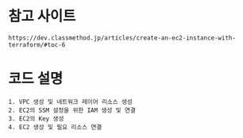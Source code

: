 # 참고 사이트

    https://dev.classmethod.jp/articles/create-an-ec2-instance-with-terraform/#toc-6
    
# 코드 설명

    1. VPC 생성 및 네트워크 레이어 리소스 생성
    2. EC2의 SSM 설정을 위한 IAM 생성 및 연결
    3. EC2의 Key 생성
    4. EC2 생성 및 필요 리소스 연결 
